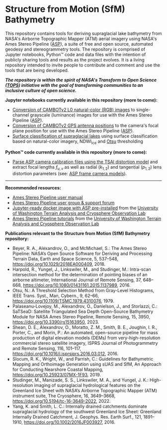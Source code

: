 # Structure from Motion (SfM) Bathymetry
This repository contains tools for deriving supraglacial lake bathymetry from NASA's Airborne Topographic Mapper (ATM) aerial imagery using NASA's Ames Stereo Pipeline ([ASP](https://stereopipeline.readthedocs.io/en/latest/index.html)), a suite of free and open source, automated geodesy and stereogrammetry tools. The repository is comprised of Jupyter notebooks, Python™ code and data files with the intention of publicly sharing tools and results as the project evolves. It is a living repository intended to invite people to contribute and comment and use the tools that are being developed.

__*The repository is within the spirit of NASA's Transform to Open Science ([TOPS](https://nasa.github.io/Transform-to-Open-Science/)) initiative with the goal of transforming communities to an inclusive culture of open science.*__

**Jupyter notebooks currently available in this repository (more to come):**
* [Conversion of CAMBOTv2 L0 natural-color (RGB) images](https://github.com/mstudinger/ATM-SfM-Bathymetry/blob/main/Jupyter/CAMBOTv2_RGB_to_luminance.ipynb) to single-channel grayscale (luminance) images for use with the Ames Stereo Pipeline ([ASP](https://stereopipeline.readthedocs.io/en/latest/index.html)).
* [Conversion of CAMBOTv2 GPS antenna positions](https://github.com/mstudinger/ATM-SfM-Bathymetry/blob/main/Jupyter/CAMBOTv2_convert_GPS_to_camera_pos.ipynb) to the camera's focal plane position for use with the Ames Stereo Pipeline ([ASP](https://stereopipeline.readthedocs.io/en/latest/index.html)).
* [Surface classification of supraglacial lakes](https://github.com/mstudinger/ATM-SfM-Bathymetry/blob/main/Jupyter/CAMBOTv2_lake_detection_using_NDWI_and_Otsu_thresholding.ipynb) using surface classification based on natural-color imagery, NDWI<sub>ice</sub> and [Otsu](https://doi.org/10.1109/TSMC.1979.4310076) thresholding

**Python™ code currently available in this repository (more to come):**
* [Parse ASP camera calibration files using the TSAI distortion model](https://github.com/mstudinger/ATM-SfM-Bathymetry/blob/main/Python/parse_ASP_TSAI_camera_calibration_files.py) and extract focal lengths $f_{u, v}$ as well as radial ($k_{1, 2}$) and tangential ($p_{1, 2}$) lens distortion parameters (see: [ASP frame camera models](https://stereopipeline.readthedocs.io/en/latest/pinholemodels.html)).

___

**Recommended resources:**
* [Ames Stereo Pipeline user manual](https://stereopipeline.readthedocs.io/en/latest/index.html)
* [Ames Stereo Pipeline user group & support forum](https://groups.google.com/forum/#!forum/ames-stereo-pipeline-support)
* [Jupyter-ready docker image with ASP pre-installed](https://github.com/uw-cryo/asp-binder) from the [University of Washington Terrain Analysis and Cryosphere Observation Lab](https://github.com/uw-cryo)
* [Ames Stereo Pipeline tutorials](https://github.com/uw-cryo/asp_tutorials) from the [University of Washington Terrain Analysis and Cryosphere Observation Lab](https://github.com/uw-cryo)

**Publications relevant to the Structure from Motion (SfM) Bathymetry repository:**
* Beyer, R. A., Alexandrov, O., and McMichael, S.: The Ames Stereo Pipeline: NASA’s Open Source Software for Deriving and Processing Terrain Data, Earth and Space Science, 5, 537–548, https://doi.org/10.1029/2018EA000409, 2018.
* Harpold, R., Yungel, J., Linkswiler, M., and Studinger, M.: Intra-scan intersection method for the determination of pointing biases of an airborne altimeter, International Journal of Remote Sensing, 37, 648–668, https://doi.org/10.1080/01431161.2015.1137989, 2016.
* Otsu, N.: A Threshold Selection Method from Gray-Level Histograms, IEEE Trans. Syst., Man, Cybern., 9, 62–66, https://doi.org/10.1109/TSMC.1979.4310076, 1979.
* Palaseanu-Lovejoy, M., Alexandrov, O., Danielson, J., and Storlazzi, C.: SaTSeaD: Satellite Triangulated Sea Depth Open-Source Bathymetry Module for NASA Ames Stereo Pipeline, Remote Sensing, 15, 3950, https://doi.org/10.3390/rs15163950, 2023.
* Shean, D. E., Alexandrov, O., Moratto, Z. M., Smith, B. E., Joughin, I. R., Porter, C., and Morin, P.: An automated, open-source pipeline for mass production of digital elevation models (DEMs) from very-high-resolution commercial stereo satellite imagery, ISPRS Journal of Photogrammetry and Remote Sensing, 116, 101–117, https://doi.org/10.1016/j.isprsjprs.2016.03.012, 2016.
* Slocum, R. K., Wright, W., and Parrish, C.: Guidelines for Bathymetric Mapping and Orthoimage Generation using sUAS and SfM, An Approach for Conducting Nearshore Coastal Mapping, https://doi.org/10.25923/07MX-1F93, 2019.
* Studinger, M., Manizade, S. S., Linkswiler, M. A., and Yungel, J. K.: High-resolution imaging of supraglacial hydrological features on the Greenland Ice Sheet with NASA’s Airborne Topographic Mapper (ATM) instrument suite, The Cryosphere, 16, 3649–3668, https://doi.org/10.5194/tc-16-3649-2022, 2022.
* Yang, K. and Smith, L. C.: Internally drained catchments dominate supraglacial hydrology of the southwest Greenland Ice Sheet: Greenland Internally Drained Catchment, J. Geophys. Res. Earth Surf., 121, 1891–1910, https://doi.org/10.1002/2016JF003927, 2016.

